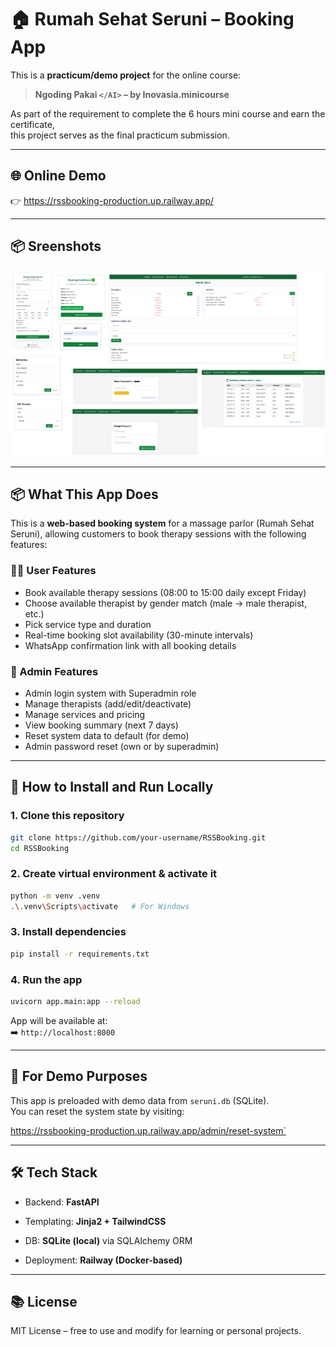 # 🏠 Rumah Sehat Seruni – Booking App

This is a **practicum/demo project** for the online course:

> **Ngoding Pakai `</AI>` – by Inovasia.minicourse**  

As part of the requirement to complete the 6 hours mini course and earn the certificate,  
this project serves as the final practicum submission.

---

## 🌐 Online Demo

👉 https://rssbooking-production.up.railway.app/

---

## 📦 Sreenshots

![JustAScreenshot](https://github.com/andyp14feb/RSSBooking/blob/main/2025-05-25_100436_001__ScreenShots.jpg)


---

## 📦 What This App Does

This is a **web-based booking system** for a massage parlor (Rumah Sehat Seruni), allowing customers to book therapy sessions with the following features:

### 🧑‍💼 User Features

- Book available therapy sessions (08:00 to 15:00 daily except Friday)
- Choose available therapist by gender match (male → male therapist, etc.)
- Pick service type and duration
- Real-time booking slot availability (30-minute intervals)
- WhatsApp confirmation link with all booking details

### 🔐 Admin Features

- Admin login system with Superadmin role
- Manage therapists (add/edit/deactivate)
- Manage services and pricing
- View booking summary (next 7 days)
- Reset system data to default (for demo)
- Admin password reset (own or by superadmin)

---

## 🚀 How to Install and Run Locally

### 1. Clone this repository

```bash
git clone https://github.com/your-username/RSSBooking.git
cd RSSBooking
```

### 2. Create virtual environment & activate it

```bash
python -m venv .venv
.\.venv\Scripts\activate   # For Windows
```

### 3. Install dependencies

```bash
pip install -r requirements.txt
```

### 4. Run the app

```bash
uvicorn app.main:app --reload
```

App will be available at:  
➡️ `http://localhost:8000`

---

## 🧪 For Demo Purposes

This app is preloaded with demo data from `seruni.db` (SQLite).  
You can reset the system state by visiting:

https://rssbooking-production.up.railway.app/admin/reset-system`

---

## 🛠 Tech Stack

- Backend: **FastAPI**
  
- Templating: **Jinja2 + TailwindCSS**
  
- DB: **SQLite (local)** via SQLAlchemy ORM
  
- Deployment: **Railway (Docker-based)**
  

---

## 📚 License

MIT License – free to use and modify for learning or personal projects.
